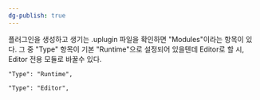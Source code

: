 ```yaml
---
dg-publish: true
---
```


플러그인을 생성하고 생기는 .uplugin 파일을 확인하면 "Modules"이라는 항목이 있다. 그 중 "Type" 항목이 기본 "Runtime"으로 설정되어 있을텐데 Editor로 할 시, Editor 전용 모듈로 바꿀수 있다.
```
"Type": "Runtime",
```

```
"Type": "Editor",
```
